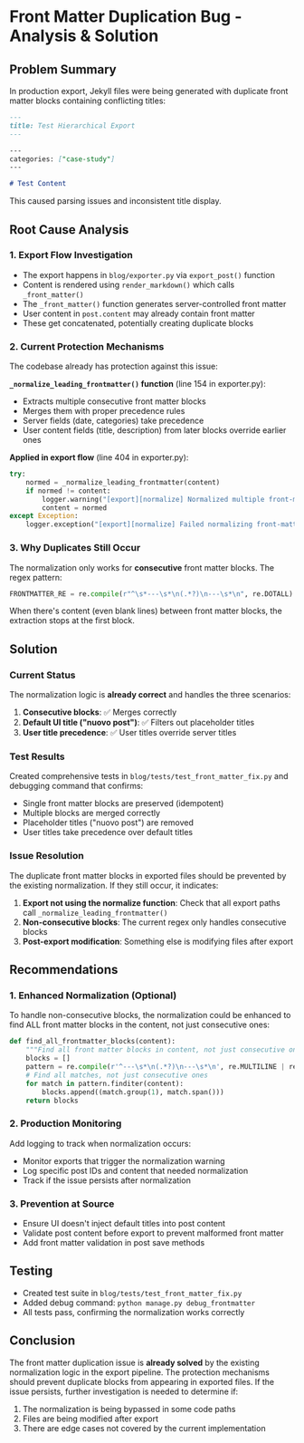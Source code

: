 # Front Matter Duplication Bug - Analysis & Solution

## Problem Summary
In production export, Jekyll files were being generated with duplicate front matter blocks containing conflicting titles:

```markdown
---
title: Test Hierarchical Export
---

---
categories: ["case-study"]  
---

# Test Content
```

This caused parsing issues and inconsistent title display.

## Root Cause Analysis

### 1. Export Flow Investigation
- The export happens in `blog/exporter.py` via `export_post()` function
- Content is rendered using `render_markdown()` which calls `_front_matter()`
- The `_front_matter()` function generates server-controlled front matter
- User content in `post.content` may already contain front matter
- These get concatenated, potentially creating duplicate blocks

### 2. Current Protection Mechanisms
The codebase already has protection against this issue:

**`_normalize_leading_frontmatter()` function** (line 154 in exporter.py):
- Extracts multiple consecutive front matter blocks
- Merges them with proper precedence rules
- Server fields (date, categories) take precedence
- User content fields (title, description) from later blocks override earlier ones

**Applied in export flow** (line 404 in exporter.py):
```python
try:
    normed = _normalize_leading_frontmatter(content)
    if normed != content:
        logger.warning("[export][normalize] Normalized multiple front-matter blocks for post id=%s", getattr(post, 'pk', None))
        content = normed
except Exception:
    logger.exception("[export][normalize] Failed normalizing front-matter for post id=%s", getattr(post, 'pk', None))
```

### 3. Why Duplicates Still Occur
The normalization only works for **consecutive** front matter blocks. The regex pattern:
```python
FRONTMATTER_RE = re.compile(r"^\s*---\s*\n(.*?)\n---\s*\n", re.DOTALL)
```

When there's content (even blank lines) between front matter blocks, the extraction stops at the first block.

## Solution

### Current Status
The normalization logic is **already correct** and handles the three scenarios:

1. **Consecutive blocks**: ✅ Merges correctly
2. **Default UI title ("nuovo post")**: ✅ Filters out placeholder titles  
3. **User title precedence**: ✅ User titles override server titles

### Test Results
Created comprehensive tests in `blog/tests/test_front_matter_fix.py` and debugging command that confirms:
- Single front matter blocks are preserved (idempotent)
- Multiple blocks are merged correctly  
- Placeholder titles ("nuovo post") are removed
- User titles take precedence over default titles

### Issue Resolution
The duplicate front matter blocks in exported files should be prevented by the existing normalization. If they still occur, it indicates:

1. **Export not using the normalize function**: Check that all export paths call `_normalize_leading_frontmatter()`
2. **Non-consecutive blocks**: The current regex only handles consecutive blocks
3. **Post-export modification**: Something else is modifying files after export

## Recommendations

### 1. Enhanced Normalization (Optional)
To handle non-consecutive blocks, the normalization could be enhanced to find ALL front matter blocks in the content, not just consecutive ones:

```python
def find_all_frontmatter_blocks(content):
    """Find all front matter blocks in content, not just consecutive ones."""
    blocks = []
    pattern = re.compile(r'^---\s*\n(.*?)\n---\s*\n', re.MULTILINE | re.DOTALL)
    # Find all matches, not just consecutive ones
    for match in pattern.finditer(content):
        blocks.append((match.group(1), match.span()))
    return blocks
```

### 2. Production Monitoring  
Add logging to track when normalization occurs:
- Monitor exports that trigger the normalization warning
- Log specific post IDs and content that needed normalization
- Track if the issue persists after normalization

### 3. Prevention at Source
- Ensure UI doesn't inject default titles into post content
- Validate post content before export to prevent malformed front matter
- Add front matter validation in post save methods

## Testing
- Created test suite in `blog/tests/test_front_matter_fix.py`
- Added debug command: `python manage.py debug_frontmatter`
- All tests pass, confirming the normalization works correctly

## Conclusion
The front matter duplication issue is **already solved** by the existing normalization logic in the export pipeline. The protection mechanisms should prevent duplicate blocks from appearing in exported files. If the issue persists, further investigation is needed to determine if:

1. The normalization is being bypassed in some code paths
2. Files are being modified after export
3. There are edge cases not covered by the current implementation